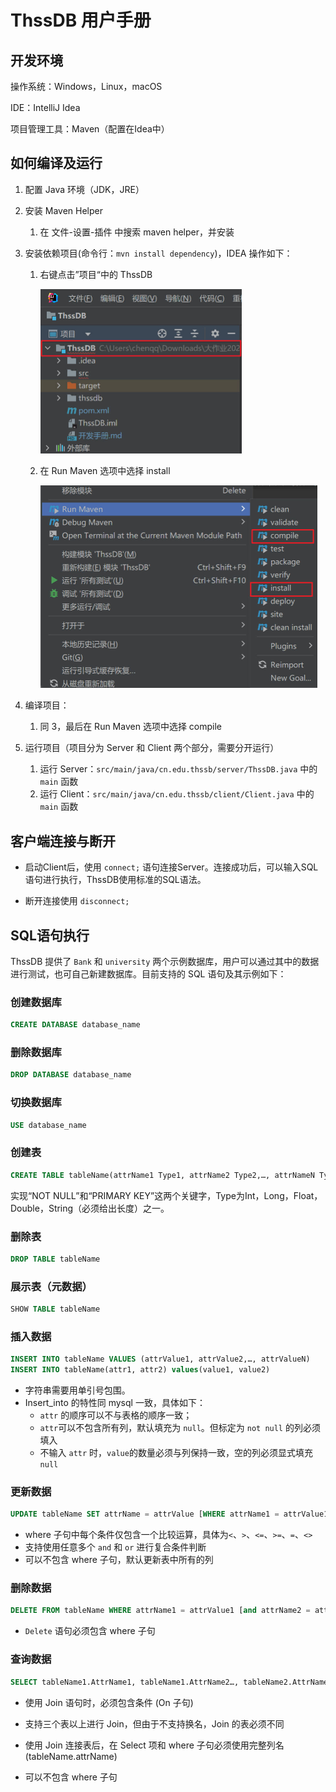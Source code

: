 # ThssDB 用户手册

## 开发环境

操作系统：Windows，Linux，macOS

IDE：IntelliJ Idea

项目管理工具：Maven（配置在Idea中）

## 如何编译及运行

1. 配置 Java 环境（JDK，JRE）

2. 安装 Maven Helper
   1. 在 文件-设置-插件 中搜索 maven helper，并安装
   
3. 安装依赖项目(命令行：`mvn install dependency`)，IDEA 操作如下：
   1. 右键点击”项目“中的 ThssDB
   
      <img src="doc/compile_test.jpg" style="zoom:50%;" /> 
   
   2. 在 Run Maven 选项中选择 install
   
       <img src="doc/compile_test_2.jpg" style="zoom:50%;" />
   
4. 编译项目：
   1. 同 3，最后在 Run Maven 选项中选择 compile
   
5. 运行项目（项目分为 Server 和 Client 两个部分，需要分开运行）
   1. 运行 Server：`src/main/java/cn.edu.thssb/server/ThssDB.java` 中的 `main` 函数
   2. 运行 Client：`src/main/java/cn.edu.thssb/client/Client.java` 中的 `main` 函数


## 客户端连接与断开

- 启动Client后，使用 `connect;` 语句连接Server。连接成功后，可以输入SQL语句进行执行，ThssDB使用标准的SQL语法。

- 断开连接使用 `disconnect;`



## SQL语句执行

ThssDB 提供了 `Bank` 和 `university` 两个示例数据库，用户可以通过其中的数据进行测试，也可自己新建数据库。目前支持的 SQL 语句及其示例如下：

### 创建数据库

```sql
CREATE DATABASE database_name
```

### 删除数据库

```sql
DROP DATABASE database_name
```

### 切换数据库

```sql
USE database_name
```

### 创建表

```SQL
CREATE TABLE tableName(attrName1 Type1, attrName2 Type2,…, attrNameN TypeN NOT NULL, PRIMARY KEY(attrName1)) 
```

实现“NOT NULL”和“PRIMARY KEY”这两个关键字，Type为Int，Long，Float，Double，String（必须给出长度）之一。

### 删除表

```SQL
DROP TABLE tableName 
```

### 展示表（元数据）

```SQL
SHOW TABLE tableName
```

### 插入数据

```SQL
INSERT INTO tableName VALUES (attrValue1, attrValue2,…, attrValueN)
INSERT INTO tableName(attr1, attr2) values(value1, value2)
```

- 字符串需要用单引号包围。
- Insert_into 的特性同 mysql 一致，具体如下：
  - `attr` 的顺序可以不与表格的顺序一致；
  - `attr`可以不包含所有列，默认填充为 `null`。但标定为 `not null` 的列必须填入
  - 不输入 `attr` 时，`value`的数量必须与列保持一致，空的列必须显式填充 `null`

### 更新数据

```SQL
UPDATE tableName SET attrName = attrValue [WHERE attrName1 = attrValue1 [and attrName2 = attrvalue2...]] 
```

- where 子句中每个条件仅包含一个比较运算，具体为`<`、`>`、`<=`、`>=`、`=`、`<>`
- 支持使用任意多个 `and` 和 `or` 进行复合条件判断
- 可以不包含 where 子句，默认更新表中所有的列

### 删除数据

```sql
DELETE FROM tableName WHERE attrName1 = attrValue1 [and attrName2 = attrvalue2...]
```

- `Delete` 语句必须包含 where 子句

### 查询数据

```sql
SELECT tableName1.AttrName1, tableName1.AttrName2…, tableName2.AttrName1, tableName2.AttrName2,…  FROM  tableName1 [JOIN tableName2 ON tableName1.attrName1 = tableName2.attrName2] [ WHERE  attrName1 = attrValue1 [and attrName2 = attrvalue2...]]
```

- 使用 Join 语句时，必须包含条件 (On 子句)

- 支持三个表以上进行 Join，但由于不支持换名，Join 的表必须不同
- 使用 Join 连接表后，在 Select 项和 where 子句必须使用完整列名(tableName.attrName)

- 可以不包含 where 子句